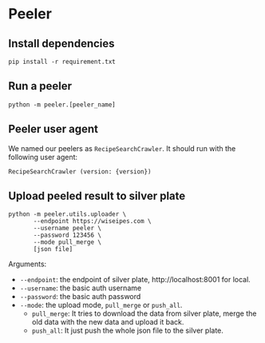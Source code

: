 # Peeler

## Install dependencies 
```shell
pip install -r requirement.txt
```

## Run a peeler
```shell
python -m peeler.[peeler_name]
```

## Peeler user agent
We named our peelers as `RecipeSearchCrawler`. It should run with the following user agent:
```
RecipeSearchCrawler (version: {version})
```

## Upload peeled result to silver plate

```shell
python -m peeler.utils.uploader \
       --endpoint https://wiseipes.com \
       --username peeler \
       --password 123456 \
       --mode pull_merge \
       [json file]
```

Arguments:
* `--endpoint`: the endpoint of silver plate, http://localhost:8001 for local.
* `--username`: the basic auth username
* `--password`: the basic auth password
* `--mode`: the upload mode, `pull_merge` or `push_all`.
  * `pull_merge`: It tries to download the data from silver plate, merge the old data with the new data and upload it back.
  * `push_all`: It just push the whole json file to the silver plate.
